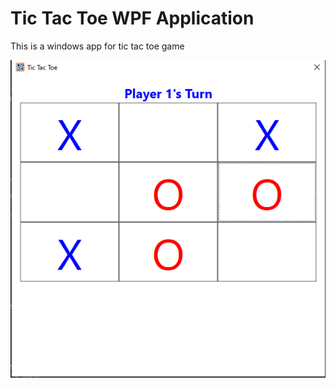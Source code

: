 # Tic Tac Toe WPF Application

This is a windows app for tic tac toe game

![Tic Tac Toe game](https://github.com/rifayetazamtalukder/TicTacToeWPFApplication/blob/master/tic%20tac%20toe%20game.PNG)
